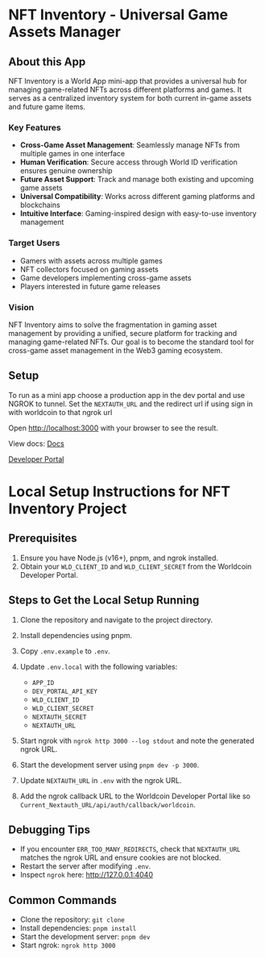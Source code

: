# NFT Inventory - Universal Game Assets Manager

## About this App

NFT Inventory is a World App mini-app that provides a universal hub for managing game-related NFTs across different platforms and games. It serves as a centralized inventory system for both current in-game assets and future game items.

### Key Features
- **Cross-Game Asset Management**: Seamlessly manage NFTs from multiple games in one interface
- **Human Verification**: Secure access through World ID verification ensures genuine ownership
- **Future Asset Support**: Track and manage both existing and upcoming game assets
- **Universal Compatibility**: Works across different gaming platforms and blockchains
- **Intuitive Interface**: Gaming-inspired design with easy-to-use inventory management

### Target Users
- Gamers with assets across multiple games
- NFT collectors focused on gaming assets
- Game developers implementing cross-game assets
- Players interested in future game releases

### Vision
NFT Inventory aims to solve the fragmentation in gaming asset management by providing a unified, secure platform for tracking and managing game-related NFTs. Our goal is to become the standard tool for cross-game asset management in the Web3 gaming ecosystem.


## Setup

To run as a mini app choose a production app in the dev portal and use NGROK to tunnel. Set the `NEXTAUTH_URL` and the redirect url if using sign in with worldcoin to that ngrok url 

Open [http://localhost:3000](http://localhost:3000) with your browser to see the result.

View docs: [Docs](https://minikit-docs.vercel.app/mini-apps)

[Developer Portal](https://developer.worldcoin.org/)


# Local Setup Instructions for NFT Inventory Project

## Prerequisites
1. Ensure you have Node.js (v16+), pnpm, and ngrok installed.
2. Obtain your `WLD_CLIENT_ID` and `WLD_CLIENT_SECRET` from the Worldcoin Developer Portal.

## Steps to Get the Local Setup Running
1. Clone the repository and navigate to the project directory.
2. Install dependencies using pnpm.
3. Copy `.env.example` to `.env`.
4. Update `.env.local` with the following variables:
   - `APP_ID`
   - `DEV_PORTAL_API_KEY`
   - `WLD_CLIENT_ID`
   - `WLD_CLIENT_SECRET`
   - `NEXTAUTH_SECRET`
   - `NEXTAUTH_URL`
5. Start ngrok vith `ngrok http 3000 --log stdout` and note the generated ngrok URL.
6. Start the development server using `pnpm dev -p 3000`.

7. Update `NEXTAUTH_URL` in `.env` with the ngrok URL.
8. Add the ngrok callback URL to the Worldcoin Developer Portal like so `Current_Nextauth_URL/api/auth/callback/worldcoin`.


## Debugging Tips
- If you encounter `ERR_TOO_MANY_REDIRECTS`, check that `NEXTAUTH_URL` matches the ngrok URL and ensure cookies are not blocked.
- Restart the server after modifying `.env`.
- Inspect `ngrok` here: http://127.0.0.1:4040

## Common Commands
- Clone the repository: `git clone`
- Install dependencies: `pnpm install`
- Start the development server: `pnpm dev`
- Start ngrok: `ngrok http 3000`
